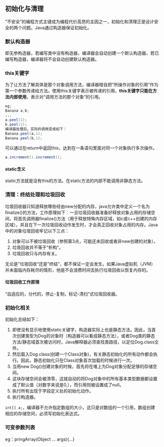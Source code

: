 ## 初始化与清理

“不安全”的编程方式主键成为编程代价高昂的主因之一，初始化和清理正是设计安全的两个问题。Java通过构造器保证初始化。

### 默认构造器

即无参构造器，若编写类中没有构造器，编译器会自动创建一个默认构造器，若已编写构造器，编译器将不会自动创建默认构造器。

### this关键字

为了让方法了解具体是那个对象调用方法，编译器暗自把“所操作对象的引用”作为第一个参数传递给方法。使用this关键字表示被传递的引用，**this关键字只能在方法内部使用**，表示对“调用方法的那个对象”的引用。

```java
eg;
Banana a,b;
...
a.peel(1);
b.peel(2);
编译器处理后，实际的调用变成如下：
Banana.peel(a,1);
Banana.peel(b,1);
```

可以通过在return中返回this，达到在一条语句里面对同一个对象执行多次操作。

```java
a.increment().increment();
```

#### static含义

static方法就是没有this的方法。在static方法的内部不能调用非静态方法。

### 清理：终结处理和垃圾回收

垃圾回收器只知道释放哪些经由new分配的内存，java允许类中定义一个名为finalize()的方法，工作原理如下：一旦垃圾回收器准备好释放对象占用的存储空间，将首先调用器finalize()方法（用于释放特殊内存区域，如c或c++创建的内存区域），并且在下一次垃圾回收动作发生时，才会真正回收对象占用的内存。Java中的对象垃圾回收牢记以下三点：

1. 对象可以不被垃圾回收（参照第3点，可能还未回收或者非new创建的对象）。
2. 垃圾回收并不等于“析构”。
3. 垃圾回收只与内存有关。

无论是”垃圾回收“还是”终结”，都不保证一定会发生。如果Java虚拟机（JVM）并未面临内存耗尽的情形，他是不会浪费时间去执行垃圾回收以恢复内存的。

#### 垃圾回收工作原理

“自适应的，分代的，停止-复制，标记-清扫”式垃圾回收器。

### 初始化相关

初始化总结如下：

1. 即使没有显示地使用static关键字，构造器实际上也是静态方法。因此，当首次创建类型为Dog的对象时（构造器可以看成静态方法），或者Dog类的静态方法/静态域首次被访问时，Java解释器必须查找类路径，以定位Dog.class文件。
2. 然后载入Dog.class(创建一个Class对象)，有关静态初始化的所有动作都会执行。因此，静态初始化只在Class对象首次加载的时候进行一次。
3. 当用new Dog()创建对象的时候，首先将在堆上为Dog对象分配足够的存储空间。
4. 这块存储空间会被清零，这就自动的将Dog对象中的所有基本类型数据都设置成了默认值（对数字来说是0,），而引用则被设置成了null。
5. 执行所有出现于字段定义处的初始化动作。
6. 执行构造器。

`int[] a;`，编译器不允许指定数组的大小，这只是对数组的一个引用，数组创建相应的存储空间，必须写初始化表达式。

### 可变参数列表

eg：pringArray(Object ... args){...}

